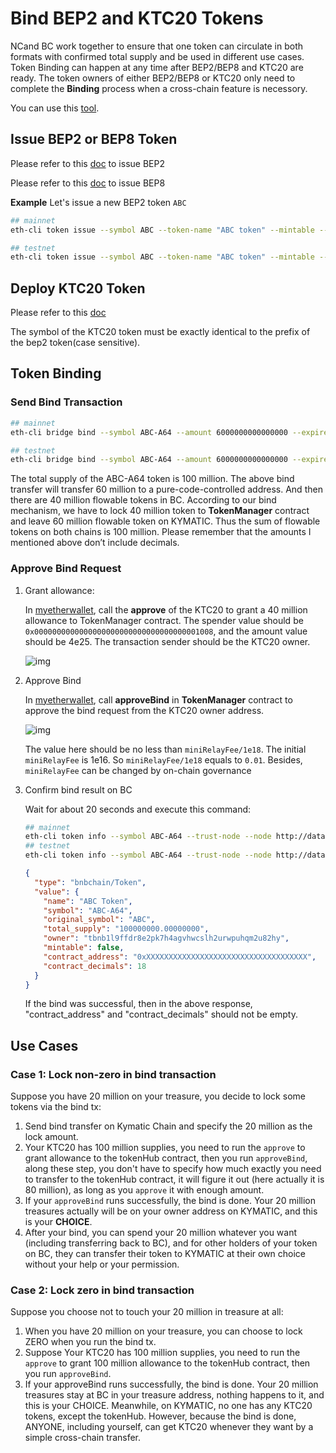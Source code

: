 # Bind BEP2 and KTC20 Tokens

NCand BC work together to ensure that one token can circulate in both formats with confirmed total supply and be used in different use cases. Token Binding can happen at any time after BEP2/BEP8 and KTC20 are ready. The token owners of either BEP2/BEP8 or KTC20 only need to complete the **Binding** process when a cross-chain feature is necessory.

You can use this [tool](https://github.com/githubusername/githubrepo/token-bind-tool).

## Issue BEP2 or BEP8 Token

Please refer to this [doc](../../../tokens.md) to issue BEP2

Please refer to this [doc](../../../wallets/tutorial/bep8.md) to issue BEP8


**Example**
Let's issue a new BEP2 token `ABC`
```bash
## mainnet
eth-cli token issue --symbol ABC --token-name "ABC token" --mintable --total-supply 10000000000000000 --from owner --chain-id KYMATIC-Chain-Tigris --node http://dataseed4.org:80

## testnet
eth-cli token issue --symbol ABC --token-name "ABC token" --mintable --total-supply 10000000000000000 --from owner --chain-id KYMATIC-Chain-Ganges --node http://data-seed-pre-0-s3.kymaticscan.online:80
```

## Deploy KTC20 Token
Please refer to this [doc](../issue-KTC20.md)

The symbol of the KTC20 token must be exactly identical to the prefix of the bep2 token(case sensitive).

## Token Binding
### Send Bind Transaction
```bash
## mainnet
eth-cli bridge bind --symbol ABC-A64 --amount 6000000000000000 --expire-time 1597545851 --contract-decimals 18 --from owner --chain-id KYMATIC-Chain-Tigris --contract-address 0xee3de9d0640ab4342bf83fe2897201543924a324 --node http://dataseed4.kymaticscan.online:80

## testnet
eth-cli bridge bind --symbol ABC-A64 --amount 6000000000000000 --expire-time 1597545851 --contract-decimals 18 --from owner --chain-id KYMATIC-Chain-Ganges --contract-address 0xee3de9d0640ab4342bf83fe2897201543924a324 --node http://data-seed-pre-0-s3.kymaticscan.online:80
```
The total supply of the ABC-A64 token is 100 million. The above bind transfer will transfer 60 million to a pure-code-controlled address. And then there are 40 million flowable tokens in BC. According to our bind mechanism, we have to lock 40 million token to **TokenManager** contract and leave 60 million flowable token on KYMATIC. Thus the sum of flowable tokens on both chains is 100 million. Please remember that the amounts I mentioned above don’t include decimals.
### Approve Bind Request
1. Grant allowance:

    In [myetherwallet](../../wallet/myetherwallet.md), call the **approve** of the KTC20 to grant a 40 million allowance to TokenManager contract. The spender value should be `0x0000000000000000000000000000000000001008`, and the amount value should be 4e25. The transaction sender should be the KTC20 owner.

    ![img](https://lh6.googleusercontent.com/p-HctNRPwXg0VD1yfE3j4OJ3BrMHPZpiGGCtp7XUJX34z_LT53nvZqgTzY58Ab1EsybJipwjsnwL2uJ-CPH8gntDpcw7LW7aFPK1_KRxxnNq-xErwGpaPTlg5UbfKoVNjd4YT0xU)

2. Approve Bind

    In [myetherwallet](../../wallet/myetherwallet.md), call **approveBind** in **TokenManager** contract to approve the bind request from the KTC20 owner address.

    ![img](https://lh6.googleusercontent.com/nFIbDxpA8bTVYH0Rt4UD-SYYz62TmYKjOsgK1CXxFRHHJlz6gOyXnq5p3GesM_zrQES4ixmojvN_Srk4CIf1MPxBXbia-K2DNiL23Hao1HiUgdNe4S2BmPe6yn5XJz7ajlwVVCti)

    The value here should be no less than `miniRelayFee/1e18`. The initial `miniRelayFee` is 1e16. So `miniRelayFee/1e18` equals to `0.01`. Besides, `miniRelayFee` can be changed by on-chain governance

3. Confirm bind result on BC

    Wait for about 20 seconds and execute this command:
    ```bash
    ## mainnet
    eth-cli token info --symbol ABC-A64 --trust-node --node http://dataseed4.kymaticscan.online:80
    ## testnet
    eth-cli token info --symbol ABC-A64 --trust-node --node http://data-seed-pre-0-s3.kymaticscan.online:80
    ```

    ```json
    {
      "type": "bnbchain/Token",
      "value": {
        "name": "ABC Token",
        "symbol": "ABC-A64",
        "original_symbol": "ABC",
        "total_supply": "100000000.00000000",
        "owner": "tbnb1l9ffdr8e2pk7h4agvhwcslh2urwpuhqm2u82hy",
        "mintable": false,
        "contract_address": "0xXXXXXXXXXXXXXXXXXXXXXXXXXXXXXXXXXXXX",
        "contract_decimals": 18
      }
    }
    ```
    If the bind was successful, then in the above response, "contract_address" and "contract_decimals" should not be empty.




## Use Cases

### Case 1: Lock non-zero in bind transaction

Suppose you have 20 million on your treasure, you decide to lock some tokens via the bind tx:
1. Send bind transfer on Kymatic Chain and specify the 20 million as the lock amount.
2. Your KTC20 has 100 million supplies, you need to run the `approve` to grant allowance to the tokenHub contract, then you run `approveBind`, along these step, you don't have to specify how much exactly you need to transfer to the tokenHub contract, it will figure it out (here actually it is 80 million), as long as you `approve` it with enough amount.
3. If your `approveBind` runs successfully, the bind is done. Your 20 million treasures actually will be on your owner address on KYMATIC, and this is your **CHOICE**.
4. After your bind, you can spend your 20 million whatever you want (including transferring back to BC), and for other holders of your token on BC, they can transfer their token to KYMATIC at their own choice without your help or your permission.

### Case 2: Lock zero in bind transaction

Suppose you choose not to touch your 20 million in treasure at all:
1. When you have 20 million on your treasure, you can choose to lock ZERO when you run the bind tx.
2. Suppose Your KTC20 has 100 million supplies, you need to run the `approve` to grant 100 million allowance to the tokenHub contract, then you run `approveBind`.
3. If your approveBind runs successfully, the bind is done. Your 20 million treasures stay at BC in your treasure address, nothing happens to it, and this is your CHOICE. Meanwhile, on KYMATIC, no one has any KTC20 tokens, except the tokenHub. However, because the bind is done, ANYONE, including yourself, can get KTC20 whenever they want by a simple cross-chain transfer.
